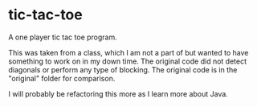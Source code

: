# tic-tac-toe
A one player tic tac toe program. 

This was taken from a class, which I am not a part of but wanted to have something to work on in my down time. The original code did not detect diagonals or perform any type of blocking. The original code is in the "original" folder for comparison.

I will probably be refactoring this more as I learn more about Java.
